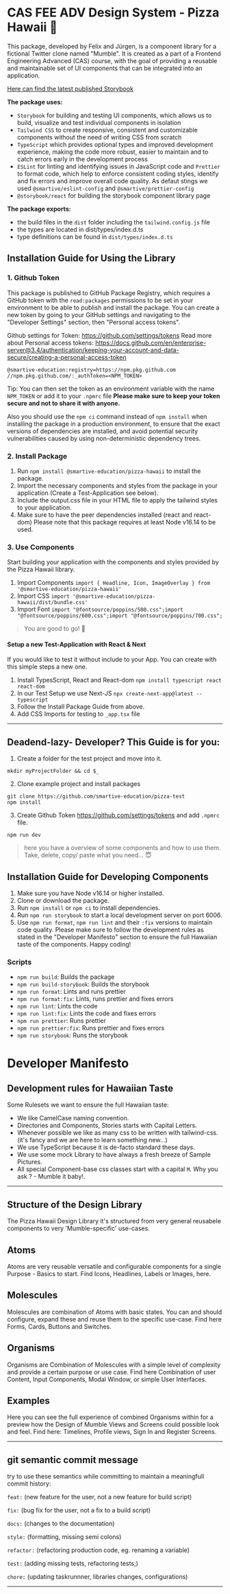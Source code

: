 # CAS FEE ADV Design System - Pizza Hawaii 🍕 

This package, developed by Felix and Jürgen, is a component library for a fictional Twitter clone named "Mumble". It is created as a part of a Frontend Engineering Advanced (CAS) course, with the goal of providing a reusable and maintainable set of UI components that can be integrated into an application. 

[Here can find the latest published Storybook](https://smartive-education.github.io/design-system-component-library-pizza-hawaii/)

**The package uses:**
- `Storybook` for building and testing UI components, which allows us to build, visualize and test individual components in isolation
- `Tailwind CSS` to create responsive, consistent and customizable components without the need of writing CSS from scratch
- `TypeScript` which provides optional types and improved development experience, making the code more robust, easier to maintain and to catch errors early in the development process
- `ESLint` for linting and identifying issues in JavaScript code and `Prettier` to format code, which help to enforce consistent coding styles, identify and fix errors and improve overall code quality. As defaut stings we used `@smartive/eslint-config` and `@smartive/prettier-config`
- `@storybook/react` for building the storybook component library page


**The package exports:**
- the build files in the `dist` folder including the `tailwind.config.js` file
- the types are located in dist/types/index.d.ts
- type definitions can be found in `dist/types/index.d.ts`


## Installation Guide for Using the Library

### 1. Github Token
This package is published to GitHub Package Registry, which requires a GitHub token with the `read:packages` permissions to be set in your environment to be able to publish and install the package. You can create a new token by going to your GitHub settings and navigating to the "Developer Settings" section, then "Personal access tokens". 

Github settings for Token: https://github.com/settings/tokens
Read more about Personal access tokens: https://docs.github.com/en/enterprise-server@3.4/authentication/keeping-your-account-and-data-secure/creating-a-personal-access-token


```
@smartive-education:registry=https://npm.pkg.github.com
//npm.pkg.github.com/:_authToken=<NPM_TOKEN>
```
Tip: You can then set the token as an environment variable with the name `NPM_TOKEN` or add it to your `.npmrc` file
**Please make sure to keep your token secure and not to share it with anyone.**

Also you should use the `npm ci` command instead of `npm install` when installing the package in a production environment, to ensure that the exact versions of dependencies are installed, and avoid potential security vulnerabilities caused by using non-deterministic dependency trees.

### 2. Install Package

1.  Run `npm install @smartive-education/pizza-hawaii` to install the package.
2.  Import the necessary components and styles from the package in your application (Create a Test-Application see below).
3.  Include the output.css file in your HTML file to apply the tailwind styles to your application.
4.  Make sure to have the peer dependencies installed (react and react-dom)
Please note that this package requires at least Node v16.14 to be used.

### 3. Use Components
Start building your application with the components and styles provided by the Pizza Hawaii library.
1. Import Components `import { Headline, Icon, ImageOverlay } from '@smartive-education/pizza-hawaii'`
2. Import CSS `import '@smartive-education/pizza-hawaii/dist/bundle.css'`
3. Import Font `import "@fontsource/poppins/500.css";import "@fontsource/poppins/600.css";import "@fontsource/poppins/700.css";`
> You are good to go!  🎉

#### Setup a new Test-Application with React & Next
If you would like to test it without include to your App. You can create with this simple steps a new one.
1. Install TypesScript, React and React-dom `npm install typescript react react-dom`
2. In our Test Setup we use Next-JS `npx create-next-app@latest --typescript`
3. Follow the Install Package Guide from above.
4. Add CSS Imports for testing to `_app.tsx` file

---
## Deadend-lazy- Developer? This Guide is for you:
1. Create a folder for the test project and move into it.
```
mkdir myProjectFolder && cd $_
```
2. Clone example project and install packages
```
git clone https://github.com/smartive-education/pizza-test
npm install
```
3. Create Github Token https://github.com/settings/tokens and add `.npmrc` file. 
```
npm run dev
```

> here you have a overview of some components and how to use them. Take, delete, copy/ paste what you need... 😇

## Installation Guide for Developing Components
1.  Make sure you have Node v16.14 or higher installed.
2.  Clone or download the package.
3.  Run `npm install` or `npm ci` to install dependencies.
4.  Run `npm run storybook` to start a local development server on port 6006.
5.  Use `npm run format`, `npm run lint` and their `:fix` versions to maintain code quality.
Please make sure to follow the development rules as stated in the "Developer Manifesto" section to ensure the full Hawaiian taste of the components. Happy coding!


### Scripts
- `npm run build`: Builds the package
- `npm run build-storybook`: Builds the storybook
- `npm run format`: Lints and runs prettier
- `npm run format:fix`: Lints, runs prettier and fixes errors
- `npm run lint`: Lints the code
- `npm run lint:fix`: Lints the code and fixes errors
- `npm run prettier`: Runs prettier
- `npm run prettier:fix`: Runs prettier and fixes errors
- `npm run storybook`: Runs the storybook




# Developer Manifesto

## Development rules for Hawaiian Taste

Some Rulesets we want to ensure the full Hawaiian taste:

- We like CamelCase naming convention.
- Directories and Components, Stories starts with Capital Letters.
- Whenever possible we like as many css to be written with tailwind-css. (it's fancy and we are here to learn something new...)
- We use TypeScript because it is de-facto standard these days.
- We use some mock Library to have always a fresh breeze of Sample Pictures.
- All special Component-base css classes start with a capital `M`. Why you ask ? - Mumble it baby!.


---

## Structure of the Design Library

The Pizza Hawaii Design Library it's structured from very general reusabele components to very 'Mumble-specific' use-cases. 

## Atoms
Atoms are very reusable versatile and configurable components for a single Purpose - Basics to start.
Find Icons, Headlines, Labels or Images,  here. 

## Molescules
Molescules are combination of Atoms with basic states. You can and should configure, expand these and reuse them to the specific use-case. Find here Forms, Cards, Buttons and Switches.

## Organisms
Organisms are Combination of Molescules with a simple level of complexity and provide a certain purpose or use case. Find here Combination of user Content, Input Components, Modal Window, or simple User Interfaces. 

## Examples
Here you can see the full experience of combined Organisms within for a preview how the Design of Mumble Views and Screens could possible look and feel. 
Find here: Timelines, Profile views, Sign In and Register Screens.


---

## git semantic commit message 

try to use these semantics while committing to maintain a meaningfull commit history:

`feat:` (new feature for the user, not a new feature for build script)

`fix:` (bug fix for the user, not a fix to a build script)

`docs:` (changes to the documentation)

`style:` (formatting, missing semi colons)

`refactor:` (refactoring production code, eg. renaming a variable)

`test:` (adding missing tests, refactoring tests;)

`chore:` (updating taskrunnner, libraries changes, configurations)

---
